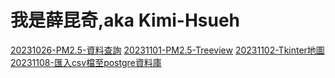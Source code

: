 # 我是薛昆奇,aka Kimi-Hsueh

[20231026-PM2.5-資料查詢](https://github.com/roberthsu2003/__11209python_school__/tree/main/%E5%AD%B8%E5%93%A1%E8%B3%87%E6%96%99/%E8%96%9B%E6%98%86%E5%A5%87/20231026_homework)
[20231101-PM2.5-Treeview](https://github.com/roberthsu2003/__11209python_school__/tree/main/%E5%AD%B8%E5%93%A1%E8%B3%87%E6%96%99/%E8%96%9B%E6%98%86%E5%A5%87/20231101-homework)
[20231102-Tkinter地圖](https://github.com/Kimi-Hsueh/__11209python_school__/tree/main/%E5%AD%B8%E5%93%A1%E8%B3%87%E6%96%99/%E8%96%9B%E6%98%86%E5%A5%87/20231102-map)
[20231108-匯入csv檔至postgre資料庫]()
